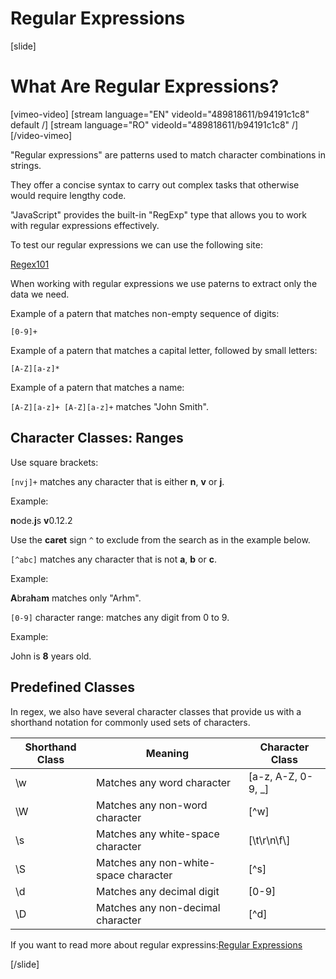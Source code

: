 # Regular Expressions

[slide]
# What Are Regular Expressions?

[vimeo-video]
[stream language="EN" videoId="489818611/b94191c1c8" default /]
[stream language="RO" videoId="489818611/b94191c1c8"  /]
[/video-vimeo]

"Regular expressions" are patterns used to match character combinations in strings.

They offer a concise syntax to carry out complex tasks that otherwise would require lengthy code.

"JavaScript" provides the built-in "RegExp" type that allows you to work with regular expressions effectively.

To test our regular expressions we can use the following site:

[Regex101](www.regex101.com)

When working with regular expressions we use paterns to extract only the data we need.

Example of a patern that matches non-empty sequence of digits:

`[0-9]+`

Example of a patern that matches a capital letter, followed by small letters:

`[A-Z][a-z]*`

Example of a patern that matches a name:

`[A-Z][a-z]+ [A-Z][a-z]+` matches "John Smith".

## Character Classes: Ranges

Use square brackets:

`[nvj]+` matches any character that is either **n**, **v** or **j**.

Example:

**n**ode.**j**s **v**0.12.2

Use the **caret** sign `^` to exclude from the search as in the example below.

`[^abc]` matches any character that is not **a**, **b** or **c**.

Example:

**A**b**r**a**h**a**m** matches only "Arhm".

`[0-9]` character range: matches any digit from 0 to 9.

Example:

John is **8** years old.

## Predefined Classes

In regex, we also have several character classes that provide us with a shorthand notation for commonly used sets of characters.

| **Shorthand Class** | **Meaning** | **Character Class** |
| --- | --- | --- |
| \w | Matches any word character | \[a\-z\, A\-Z\, 0\-9\, \_\] |
| \W | Matches any non\-word character | \[\^w\] |
| \s | Matches any white\-space character | \[\\t\\r\\n\\f\\] |
| \S | Matches any non\-white\-space character | \[\^s\] |
| \d | Matches any decimal digit | \[0\-9\] |
| \D | Matches any non-decimal character | \[\^d\] |

If you want to read more about regular expressins:[Regular Expressions](https://www.regular-expressions.info/)

[/slide]

